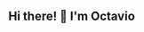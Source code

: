 ## Hi there! 👋 I'm Octavio

<!--
**ovega14/ovega14** is a ✨ _special_ ✨ repository because its `README.md` (this file) appears on your GitHub profile.

Here are some ideas to get you started:

🔭 I’m currently working on applying deep generative models to accelerating the pipeline of lattice quantum field theory simulations. In particular, normalizing flows and diffusion.
- 🌱 I’m currently learning ...
- 👯 I’m looking to collaborate on ...
- 🤔 I’m looking for help with ...
- 💬 Ask me about ...
- 📫 How to reach me: ...
😄 Pronouns: He/Him/His
- ⚡ Fun fact: ...
-->
